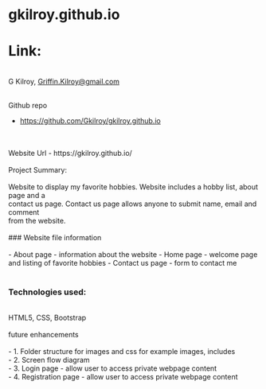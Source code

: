 # gkilroy.github.io
# Link: 
<br/> G Kilroy, Griffin.Kilroy@gmail.com

<br/>Github repo
<br/>
- https://github.com/Gkilroy/gkilroy.github.io
<br/>
<br/>Website Url
- https://gkilroy.github.io/
<br/>
<br/> Project Summary:
<br/>
<br/> Website to display my favorite hobbies. Website includes a hobby list, about page and a <br/> contact us page. Contact us page allows anyone to submit name, email and comment <br/> from the website.
<br/><br/>
### Website file information
<br/><br/>
- About page - information about the website
- Home page - welcome page and listing of favorite hobbies
- Contact us page - form to contact me
<br/><br/>

### Technologies used:
<br/>
HTML5, CSS, Bootstrap
<br/><br/>
 future enhancements
<br/>
<br/>- 1. Folder structure for images and css for example images, includes
<br/>- 2. Screen flow diagram
<br/>- 3. Login page - allow user to access private webpage content
<br/>- 4. Registration page - allow user to access private webpage content